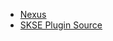 * [Nexus](https://www.nexusmods.com/skyrimspecialedition/mods/20503)
* [SKSE Plugin Source](https://github.com/Jampi0n/Skyrim-ResistancesRescaledNG)
